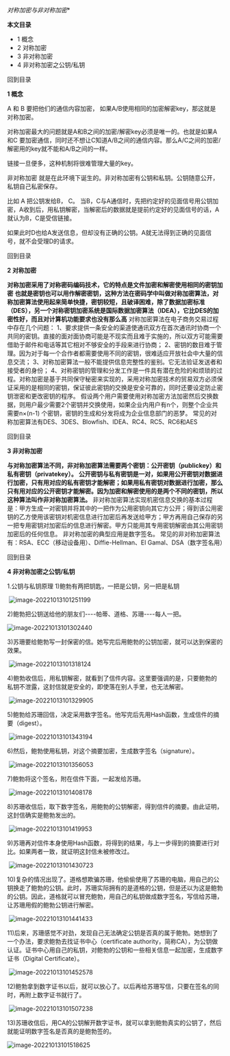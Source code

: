 *对称加密与非对称加密**

  **本文目录**

- 1 概念
- 2 对称加密
- 3 非对称加密
- 4 非对称加密之公钥/私钥

回到目录

**1 概念**

A 和 B 要把他们的通信内容加密， 如果A/B使用相同的加密解密key，那这就是 对称加密。

对称加密最大的问题就是A和B之间的加密/解密key必须是唯一的。也就是如果A和C 要加密通信，同时还不想让C知道A/B之间的通信内容。那么A/C之间的加密/解密用的key就不能和A/B之间的一样。

链接一旦便多，这种机制将很难管理大量的key。

非对称加密 就是在此环境下诞生的。非对称加密有公钥和私钥。公钥随意公开，私钥自己私密保存。

比如 A 把公钥发给B， C。 当B，C与A通信时，先把约定好的见面信号用公钥加密，A收到后，用私钥解密，当解密后的数据就是提前约定好的见面信号的话，A 就认为B，C是受信链接。

如果此时D也给A发送信息，但却没有正确的公钥。A就无法得到正确的见面信号，就不会受理D的请求。

 

回到目录

**2 对称加密**

**对称加密采用了对称密码编码技术，它的特点是文件加密和解密使用相同的密钥加密** **也就是密钥也可以用作解密密钥，这种方法在密码学中叫做对称加密算法，对称加密算法使用起来简单快捷，密钥较短，且破译困难，除了数据加密标准（****DES****），另一个对称密钥加密系统是国际数据加密算法（****IDEA****），它比****DES****的加密性好，而且对计算机功能要求也没有那么高** 对称加密算法在电子商务交易过程中存在几个问题：  1、要求提供一条安全的渠道使通讯双方在首次通讯时协商一个共同的密钥。直接的面对面协商可能是不现实而且难于实施的，所以双方可能需要借助于邮件和电话等其它相对不够安全的手段来进行协商；  2、密钥的数目难于管理。因为对于每一个合作者都需要使用不同的密钥，很难适应开放社会中大量的信息交流；  3、对称加密算法一般不能提供信息完整性的鉴别。它无法验证发送者和接受者的身份；  4、对称密钥的管理和分发工作是一件具有潜在危险的和烦琐的过程。对称加密是基于共同保守秘密来实现的，采用对称加密技术的贸易双方必须保证采用的是相同的密钥，保证彼此密钥的交换是安全可靠的，同时还要设定防止密钥泄密和更改密钥的程序。  假设两个用户需要使用对称加密方法加密然后交换数据，则用户最少需要2个密钥并交换使用，如果企业内用户有n个，则整个企业共需要n×(n-1) 个密钥，密钥的生成和分发将成为企业信息部门的恶梦。 常见的对称加密算法有DES、3DES、Blowfish、IDEA、RC4、RC5、RC6和AES

回到目录

**3 非对称加密**

**与对称加密算法不同，非对称加密算法需要两个密钥：公开密钥（****publickey****）和私有密钥（****privatekey****）。** **公开密钥与私有密钥是一对，如果用公开密钥对数据进行加密，只有用对应的私有密钥才能解密；如果用私有密钥对数据进行加密，那么只有用对应的公开密钥才能解密。因为加密和解密使用的是两个不同的密钥，所以这种算法叫作非对称加密算法。** 非对称加密算法实现机密信息交换的基本过程是：甲方生成一对密钥并将其中的一把作为公用密钥向其它方公开；得到该公用密钥的乙方使用该密钥对机密信息进行加密后再发送给甲方；甲方再用自己保存的另一把专用密钥对加密后的信息进行解密。甲方只能用其专用密钥解密由其公用密钥加密后的任何信息。  非对称加密的典型应用是数字签名。   常见的非对称加密算法有：RSA、ECC（移动设备用）、Diffie-Hellman、El Gamal、DSA（数字签名用）

回到目录

**4 非对称加密之公钥/私钥**

1.公钥与私钥原理 1)鲍勃有两把钥匙，一把是公钥，另一把是私钥

​    ![image-20221013101251199](../Image/image-20221013101251199.png)

2)鲍勃把公钥送给他的朋友们----帕蒂、道格、苏珊----每人一把。

![image-20221013101302440](../Image/image-20221013101302440.png)

3)苏珊要给鲍勃写一封保密的信。她写完后用鲍勃的公钥加密，就可以达到保密的效果。

​    ![image-20221013101318124](../Image/image-20221013101318124.png)

4)鲍勃收信后，用私钥解密，就看到了信件内容。这里要强调的是，只要鲍勃的私钥不泄露，这封信就是安全的，即使落在别人手里，也无法解密。

​    ![image-20221013101329905](../Image/image-20221013101329905.png)

5)鲍勃给苏珊回信，决定采用数字签名。他写完后先用Hash函数，生成信件的摘要（digest）。

​    ![image-20221013101343194](../Image/image-20221013101343194.png)

6)然后，鲍勃使用私钥，对这个摘要加密，生成数字签名（signature）。

​    ![image-20221013101356053](../Image/image-20221013101356053.png)

7)鲍勃将这个签名，附在信件下面，一起发给苏珊。

​    ![image-20221013101408178](../Image/image-20221013101408178.png)

8)苏珊收信后，取下数字签名，用鲍勃的公钥解密，得到信件的摘要。由此证明，这封信确实是鲍勃发出的。

​    ![image-20221013101419953](../Image/image-20221013101419953.png)

9)苏珊再对信件本身使用Hash函数，将得到的结果，与上一步得到的摘要进行对比。如果两者一致，就证明这封信未被修改过。

​    ![image-20221013101430723](../Image/image-20221013101430723.png)

10)复杂的情况出现了。道格想欺骗苏珊，他偷偷使用了苏珊的电脑，用自己的公钥换走了鲍勃的公钥。此时，苏珊实际拥有的是道格的公钥，但是还以为这是鲍勃的公钥。因此，道格就可以冒充鲍勃，用自己的私钥做成数字签名，写信给苏珊，让苏珊用假的鲍勃公钥进行解密。

​    ![image-20221013101441433](../Image/image-20221013101441433.png)

11)后来，苏珊感觉不对劲，发现自己无法确定公钥是否真的属于鲍勃。她想到了一个办法，要求鲍勃去找证书中心（certificate authority，简称CA），为公钥做认证。证书中心用自己的私钥，对鲍勃的公钥和一些相关信息一起加密，生成数字证书（Digital Certificate）。

​    ![image-20221013101452578](../Image/image-20221013101452578.png)

12)鲍勃拿到数字证书以后，就可以放心了。以后再给苏珊写信，只要在签名的同时，再附上数字证书就行了。

​    ![image-20221013101507238](../Image/image-20221013101507238.png)

13)苏珊收信后，用CA的公钥解开数字证书，就可以拿到鲍勃真实的公钥了，然后就能证明数字签名是否真的是鲍勃签的。

   ![image-20221013101518625](../Image/image-20221013101518625.png)